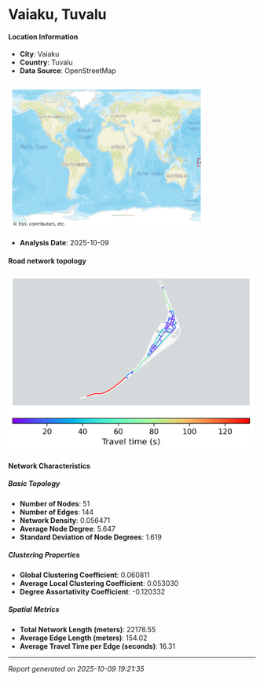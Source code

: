 # Vaiaku, Tuvalu

#### Location Information

- **City**: Vaiaku
- **Country**: Tuvalu
- **Data Source**: OpenStreetMap
<img src="Vaiaku_location.png" alt="Vaiaku Location Map" width="400" />

- **Analysis Date**: 2025-10-09

#### Road network topology

<img src="Vaiaku_network_map.png" alt="Vaiaku Road Network Map" width="500"/>

#### Network Characteristics

##### Basic Topology

- **Number of Nodes**: 51
- **Number of Edges**: 144
- **Network Density**: 0.056471
- **Average Node Degree**: 5.647
- **Standard Deviation of Node Degrees**: 1.619

##### Clustering Properties

- **Global Clustering Coefficient**: 0.060811
- **Average Local Clustering Coefficient**: 0.053030
- **Degree Assortativity Coefficient**: -0.120332

##### Spatial Metrics

- **Total Network Length (meters)**: 22178.55
- **Average Edge Length (meters)**: 154.02
- **Average Travel Time per Edge (seconds)**: 16.31

---
*Report generated on 2025-10-09 19:21:35*
